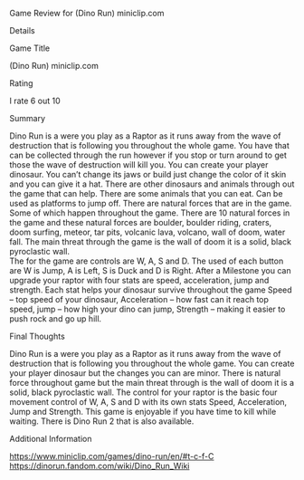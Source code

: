 Game Review for (Dino Run) miniclip.com

Details

Game Title

(Dino Run) miniclip.com

Rating

I rate 6 out 10

Summary
 
 Dino Run is a were you play as a Raptor as it runs away from the wave of destruction that is following you throughout the whole game. You have that can be collected through the run however if you stop or turn around to get those the wave of destruction will kill you. 
  You can create your player dinosaur. You can’t change its jaws or build just change the color of it skin and you can give it a hat. There are other dinosaurs and animals through out the game that can help. There are some animals that you can eat. Can be used as platforms to jump off. 
  There are natural forces that are in the game. Some of which happen throughout the game. There are 10 natural forces in the game and these natural forces are boulder, boulder riding, craters, doom surfing, meteor, tar pits, volcanic lava, volcano, wall of doom, water fall. The main threat through the game is the wall of doom it is a solid, black pyroclastic wall.   
  The for the game are controls are W, A, S and D. The used of each button are W is Jump, A is Left, S is Duck and D is Right. After a Milestone you can upgrade your raptor with four stats are speed, acceleration, jump and strength. Each stat helps your dinosaur survive throughout the game Speed – top speed of your dinosaur, Acceleration – how fast can it reach top speed, jump – how high your dino can jump, Strength – making it easier to push rock and go up hill.

Final Thoughts
  
  Dino Run is a were you play as a Raptor as it runs away from the wave of destruction that is following you throughout the whole game. You can create your player dinosaur but the changes you can are minor. There is natural force throughout game but the main threat through is the wall of doom it is a solid, black pyroclastic wall. The control for your raptor is the basic four movement control of W, A, S and D with its own stats Speed, Acceleration, Jump and Strength. This game is enjoyable if you have time to kill while waiting. There is Dino Run 2 that is also available. 

Additional Information

https://www.miniclip.com/games/dino-run/en/#t-c-f-C
https://dinorun.fandom.com/wiki/Dino_Run_Wiki
